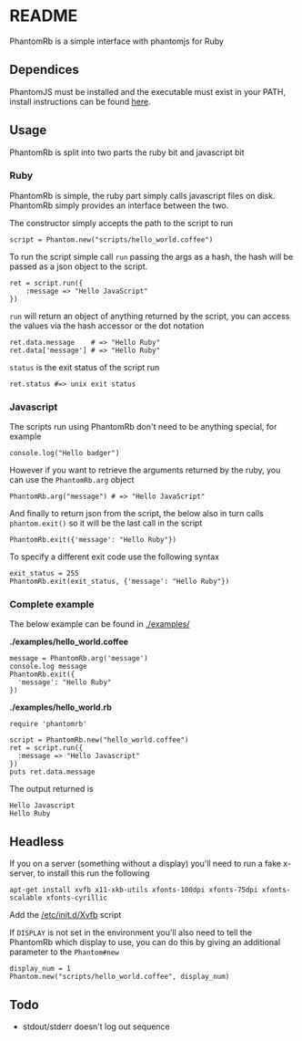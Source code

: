 # README

PhantomRb is a simple interface with phantomjs for Ruby


## Dependices

PhantomJS must be installed and the executable must exist in your PATH, install instructions can be found [here](http://www.phantomjs.org).


## Usage

PhantomRb is split into two parts the ruby bit and javascript bit


### Ruby

PhantomRb is simple, the ruby part simply calls javascript files on disk. PhantomRb simply provides an interface between the two.

The constructor simply accepts the path to the script to run

    script = Phantom.new("scripts/hello_world.coffee")

To run the script simple call `run` passing the args as a hash, the hash will be passed as a json object to the script.

    ret = script.run({
        :message => "Hello JavaScript"
    })

`run` will return an object of anything returned by the script, you can access the values via the hash accessor or the dot notation

    ret.data.message    # => "Hello Ruby"
    ret.data['message'] # => "Hello Ruby"

`status` is the exit status of the script run

    ret.status #=> unix exit status


### Javascript

The scripts run using PhantomRb don't need to be anything special, for example

    console.log("Hello badger")

However if you want to retrieve the arguments returned by the ruby, you can use the `PhantomRb.arg` object

    PhantomRb.arg("message") # => "Hello JavaScript"

And finally to return json from the script, the below also in turn calls `phantom.exit()` so it will be the last call in the script

    PhantomRb.exit({'message': "Hello Ruby"})

To specify a different exit code use the following syntax

    exit_status = 255
    PhantomRb.exit(exit_status, {'message': "Hello Ruby"})


### Complete example

The below example can be found in [./examples/](https://github.com/completelynovel/phantomrb/tree/master/examples)

**./examples/hello_world.coffee**

    message = PhantomRb.arg('message')
    console.log message
    PhantomRb.exit({
      'message': "Hello Ruby"
    })


**./examples/hello_world.rb**

    require 'phantomrb'

    script = PhantomRb.new("hello_world.coffee")
    ret = script.run({
      :message => "Hello Javascript"
    })
    puts ret.data.message

The output returned is

    Hello Javascript
    Hello Ruby



## Headless

If you on a server (something without a display) you'll need to run a fake x-server, to install this run the following

    apt-get install xvfb x11-xkb-utils xfonts-100dpi xfonts-75dpi xfonts-scalable xfonts-cyrillic

Add the [/etc/init.d/Xvfb](https://github.com/completelynovel/phantomrb/blob/master/config/Xvfb) script

If `DISPLAY` is not set in the environment you'll also need to tell the PhantomRb which display to use, you can do this by giving an additional parameter to the `Phantom#new`

    display_num = 1
    Phantom.new("scripts/hello_world.coffee", display_num)


## Todo

 * stdout/stderr doesn't log out sequence
